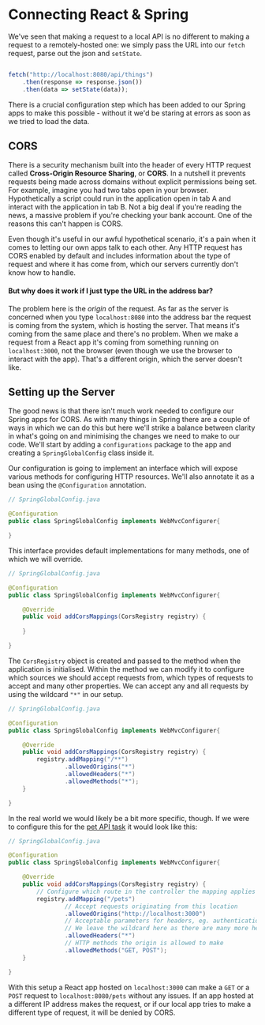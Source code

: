 # Connecting React & Spring

We've seen that making a request to a local API is no different to making a request to a remotely-hosted one: we simply pass the URL into our `fetch` request, parse out the json and `setState`.

```jsx

fetch("http://localhost:8080/api/things")
	.then(response => response.json())
	.then(data => setState(data));

```

There is a crucial configuration step which has been added to our Spring apps to make this possible - without it we'd be staring at errors as soon as we tried to load the data.

## CORS

There is a security mechanism built into the header of every HTTP request called **Cross-Origin Resource Sharing**, or **CORS**. In a nutshell it prevents requests being made across domains without explicit permissions being set. For example, imagine you had two tabs open in your browser. Hypothetically a script could run in the application open in tab A and interact with the application in tab B. Not a big deal if you're reading the news, a massive problem if you're checking your bank account. One of the reasons this can't happen is CORS.

Even though it's useful in our awful hypothetical scenario, it's a pain when it comes to letting our own apps talk to each other. Any HTTP request has CORS enabled by default and includes information about the type of request and where it has come from, which our servers currently don't know how to handle.

#### But why does it work if I just type the URL in the address bar?

The problem here is the *origin* of the request. As far as the server is concerned when you type `localhost:8080` into the address bar the request is coming from the system, which is hosting the server. That means it's coming from the same place and there's no problem. When we make a request from a React app it's coming from something running on `localhost:3000`, not the browser (even though we use the browser to interact with the app). That's a different origin, which the server doesn't like.

## Setting up the Server

The good news is that there isn't much work needed to configure our Spring apps for CORS. As with many things in Spring there are a couple of ways in which we can do this but here we'll strike a balance between clarity in what's going on and minimising the changes we need to make to our code. We'll start by adding a `configurations` package to the app and creating a `SpringGlobalConfig` class inside it.

Our configuration is going to implement an interface which will expose various methods for configuring HTTP resources. We'll also annotate it as a bean using the `@Configuration` annotation.

```java
// SpringGlobalConfig.java

@Configuration
public class SpringGlobalConfig implements WebMvcConfigurer{

}
```

This interface provides default implementations for many methods, one of which we will override.

```java
// SpringGlobalConfig.java

@Configuration
public class SpringGlobalConfig implements WebMvcConfigurer{

	@Override
	public void addCorsMappings(CorsRegistry registry) {
        
    }

}
```

The `CorsRegistry` object is created and passed to the method when the application is initialised. Within the method we can modify it to configure which sources we should accept requests from, which types of requests to accept and many other properties. We can accept any and all requests by using the wildcard `"*"` in our setup.

```java
// SpringGlobalConfig.java

@Configuration
public class SpringGlobalConfig implements WebMvcConfigurer{

	@Override
	public void addCorsMappings(CorsRegistry registry) {
        registry.addMapping("/**")
                .allowedOrigins("*")
                .allowedHeaders("*")
                .allowedMethods("*");
    }

}
```

In the real world we would likely be a bit more specific, though. If we were to configure this for the [pet API task](task_pets/pet_task.md) it would look like this:

```java
// SpringGlobalConfig.java

@Configuration
public class SpringGlobalConfig implements WebMvcConfigurer{

	@Override
	public void addCorsMappings(CorsRegistry registry) {
        // Configure which route in the controller the mapping applies to
        registry.addMapping("/pets")
        		// Accept requests originating from this location
                .allowedOrigins("http://localhost:3000")
                // Acceptable parameters for headers, eg. authentication, content-type, etc
                // We leave the wildcard here as there are many more headers to consider than we've covered so far
                .allowedHeaders("*")
                // HTTP methods the origin is allowed to make
                .allowedMethods("GET, POST");
    }

}
```

With this setup a React app hosted on `localhost:3000` can make a `GET` or a `POST` request to `localhost:8080/pets` without any issues. If an app hosted at a different IP address makes the request, or if our local app tries to make a different type of request, it will be denied by CORS.

